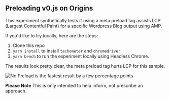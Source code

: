 ## Preloading v0.js on Origins

This experiment synthetically tests if using a meta preload tag assists LCP (Largest Contentful Paint) for a specific Wordpress Blog output using AMP.

If you'd like to try locally, here are the steps:
1. Clone this repo
2. `yarn install` to install `tachometer` and `chromedriver`.
3. `yarn bench` to run the experiment locally using Headless Chrome.

The results look pretty clear, the meta preload tag hurts LCP for this sample.

![No Preload is the fastest result by a few percentage points](example.jpg)

**Please Note** This is only intended to help inform, not prescribe an approach.